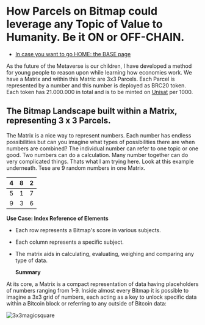 
# How Parcels on Bitmap could leverage any Topic of Value to Humanity. Be it ON or OFF-CHAIN.

- [In case you want to go HOME: the BASE page](../README.md)

As the future of the Metaverse is our children, I have developed a method for young people to reason upon while learning how economies work. We have a Matrix and within this Matric are 3x3 Parcels. Each Parcel is represented by a number and this number is deployed as BRC20 token. Each token has 21.000.000 in total and is to be minted on  [Unisat](https://unisat.io) per 1000.

## The Bitmap Landscape built within a Matrix, representing 3 x 3 Parcels.

The Matrix is a nice way to represent numbers. Each number has endless possibilities but can you imagine what types of possibilities there are when numbers are combined? The individual number can refer to one topic or one good. Two numbers can do a calculation. Many number together can do very complicated things. Thats what I am trying here. Look at this example underneath. Tese are 9 random numbers in one Matrix.

| 4 | 8 | 2 |
|---|---|---|
| 5 | 1 | 7 |
| 9 | 3 | 6 |

**Use Case: Index Reference of Elements**
- Each row represents a Bitmap's score in various subjects.
- Each column represents a specific subject.
- The matrix aids in calculating, evaluating, weighing and comparing any type of data.

  **Summary**

At its core, a Matrix is a compact representation of data having placeholders of numbers ranging from 1-9. Inside almost every Bitmap it is possible to imagine a 3x3 grid of numbers, each acting as a key to unlock specific data within a Bitcoin block or referring to any outside of Bitcoin data:



![3x3magicsquare](https://github.com/wiard/punkbank/assets/900114/f957ab94-a505-4a4a-83ca-8104ec6f9463)
